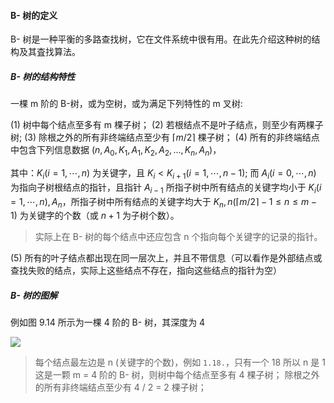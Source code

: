 
#### B- 树的定义

B- 树是一种平衡的多路查找树，它在文件系统中很有用。在此先介绍这种树的结构及其査找算法。

##### B- 树的结构特性

一棵 m 阶的 B-树，或为空树，或为满足下列特性的 m 叉树:

$(1)$ 树中每个结点至多有 m 棵子树；
$(2)$ 若根结点不是叶子结点，则至少有两棵子树; 
$(3)$ 除根之外的所有非终端结点至少有 $\lceil m / 2\rceil$ 棵子树； 
$(4)$ 所有的非终端结点中包含下列信息数据 $(n,A_0,K_1,A_1,K_2,A_2,...,K_n,A_n)$，

其中：$K_{i}(i=1, \cdots, n)$ 为关键字，且 $K_{i} < K_{i + 1}(i = 1, \cdots, n - 1) ;$ 而 $A_{i}(i=0, \cdots, n)$ 为指向子树根结点的指针，且指针 $A_{i-1}$ 所指子树中所有结点的关键字均小于 $K_{i}(i=1, \cdots, n), A_{n}$，所指子树中所有结点的关键字均大于 $K_{n}, n(\lceil m / 2\rceil-1 \leqslant n \leqslant m-1)$ 为关键字的个数（或 $n + 1$ 为子树个数）。

> 实际上在 B- 树的每个结点中还应包含 n 个指向每个关键字的记录的指针。

$(5)$ 所有的叶子结点都出现在同一层次上，并且不带信息（可以看作是外部结点或查找失败的结点，实际上这些结点不存在，指向这些结点的指针为空）

##### B- 树的图解

例如图 9.14 所示为一棵 4 阶的 B- 树，其深度为 4

![](https://gitee.com/mayundaze/img_bed/raw/master/20200713141634.png)

> 每个结点最左边是 n (关键字的个数)，例如 `1.18.`，只有一个 18 所以 n 是 1
> 这是一颗 m = 4 阶的 B- 树，则树中每个结点至多有 4 棵子树； 除根之外的所有非终端结点至少有 4 / 2 = 2 棵子树；
